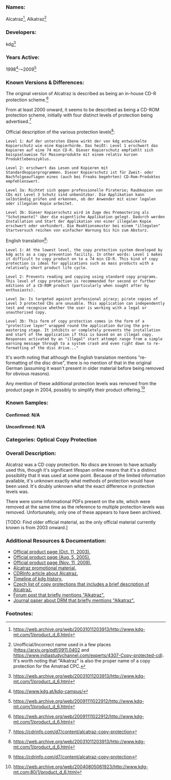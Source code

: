 ### Names: 

Alcatraz[^1], Alkatraz[^6]

### Developers:

kdg[^1]

### Years Active: 

1998[^2]-~2009[^3]

### Known Versions & Differences: 

The original version of Alcatraz is described as being an in-house CD-R protection scheme.[^3]

From at least 2000 onward, it seems to be described as being a CD-ROM protection scheme, initially with four distinct levels of protection being advertised.[^4]

Official description of the various protection levels[^1]:
```
Level 1: Auf der untersten Ebene wirkt der von kdg entwickelte Kopierschutz wie eine Kopierhürde. Das heißt: Level 1 erschwert das Kopieren auf eine 74 min CD-R. Dieser Kopierschutz empfiehlt sich beispielsweise für Massenprodukte mit einem relativ kurzen Produktlebenszyklus.

Level 2: erschwert das Lesen und Kopieren mit Standardkopierprogrammen. Dieser Kopierschutz ist für Zweit- oder Nachfolgeauflagen eines (auch bei Freaks begehrten) CD-Rom-Produktes empfehlenswert.

Level 3a: Richtet sich gegen professionelle Piraterie; Raubkopien von CDs mit Level 3 Schutz sind unbenützbar. Die Applikation kann selbständig prüfen und erkennen, ob der Anwender mit einer legalen oder illegalen Kopie arbeitet.

Level 3b: Dieser Kopierschutz wird im Zuge des Premastering als "Schutzmantel" über die eigentliche Applikation gelegt. Dadurch werden Installation und Start der Applikation von einer illegalen Kopie erschwert oder verhindert. Die Reaktionsmuster bei einem "illegalen" Startversuch reichen von einfacher Warnung bis hin zum Absturz.
```

English translation[^4]:
```
Level 1: At the lowest level, the copy protection system developed by kdg acts as a copy prevention facility. In other words: Level 1 makes it difficult to copy product on to a 74 min CD-R. This kind of copy protection is ideal for applications such as mass products with a relatively short product life cycle.

Level 2: Prevents reading and copying using standard copy programs. This level of copy protection is recommended for second or further editions of a CD-ROM product (particularly when sought after by enthusiasts).

Level 3a: Is targeted against professional piracy; pirate copies of Level 3 protected CDs are unusable. This application can independently test and recognise whether the user is working with a legal or unauthorised copy.

Level 3b: This form of copy protection comes in the form of a "protective layer" wrapped round the application during the pre-mastering stage. It inhibits or completely prevents the installation and start of the application if this is based on an illegal copy. Responses activated by an "illegal" start attempt range from a simple warning message through to a system crash and even right down to re-formatting of the disc drive..." 
```

It's worth noting that although the English translation mentions "re-formatting of the disc drive", there is no mention of that in the original German (assuming it wasn't present in older material before being removed for obvious reasons).

Any mention of these additional protection levels was removed from the product page in 2004, possibly to simplify their product offering.[^5]

### Known Samples:
 
#### Confirmed: N/A

#### Unconfirmed: N/A

### Categories: Optical Copy Protection

### Overall Description:

Alcatraz was a CD copy protection. No discs are known to have actually used this, though it's significant lifespan online means that it's a distinct possibility that it was used at some point. Because of the limited information available, it's unknown exactly what methods of protection would have been used. It's doubly unknown what the exact difference in protection levels was.

There were some informational PDFs present on the site, which were removed at the same time as the reference to multiple protection levels was removed. Unfortunately, only one of these appears to have been archived.

[TODO: Find older official material, as the only official material currently known is from 2003 onward.]

### Additional Resources & Documentation:

* [Official product page (Oct. 11, 2003).](https://web.archive.org/web/20031011203913/http://www.kdg-mt.com/1/product_d_6.html)
* [Official product page (Aug. 5, 2005).](https://web.archive.org/web/20040805061923/http://www.kdg-mt.com:80/1/product_d_6.html)
* [Official product page (Nov. 11, 2009).](https://web.archive.org/web/20091111022912/http://www.kdg-mt.com/1/product_d_6.html)
* [Alcatraz promotional material.](https://web.archive.org/web/20040416164237/http://www.kdg-mt.com/downloads/1/al.pdf)
* [CDRInfo article about Alcatraz.](https://cdrinfo.com/d7/content/alcatraz-copy-protection)
* [Timeline of kdg history.](https://www.kdg.at/kdg-campus/)
* [Czech list of copy protections that includes a brief description of Alcatraz.](https://www.fi.muni.cz/usr/jkucera/pv109/2003/xnovosad.htm)
* [Forum post that briefly mentions "Alkatraz".](https://www.indiastudychannel.com/experts/4307-Copy-protected-cd)
* [Journal paper about DRM that briefly mentions "Alkatraz".](https://arxiv.org/pdf/0911.0402)

### Footnotes:

[^1]: https://web.archive.org/web/20031011203913/http://www.kdg-mt.com/1/product_d_6.html
[^2]: https://www.kdg.at/kdg-campus/
[^3]: https://web.archive.org/web/20091111022912/http://www.kdg-mt.com/1/product_d_6.html
[^4]: https://cdrinfo.com/d7/content/alcatraz-copy-protection
[^5]: https://web.archive.org/web/20040805061923/http://www.kdg-mt.com:80/1/product_d_6.html
[^6]: Unofficial/Incorrect name used in a few places (https://arxiv.org/pdf/0911.0402 and https://www.indiastudychannel.com/experts/4307-Copy-protected-cd). It's worth noting that "Alkatraz" is also the proper name of a copy protection for the Amstrad CPC.
